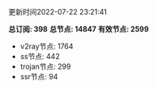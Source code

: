 更新时间2022-07-22 23:21:41

**总订阅: 398**
**总节点: 14847**
**有效节点: 2599**
- v2ray节点: 1764
- ss节点: 442
- trojan节点: 299
- ssr节点: 94
